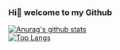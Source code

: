### Hi👋 welcome to my Github

[![Anurag's github stats](https://github-readme-stats.vercel.app/api?username=sheng411&title_color=ffa500&text_color=00fa9a&bg_color=87cefa,1e90ff,00bfff,87cefa,7b68ee,8a2be2&border_color=ffff00)](https://github.com/sheng411/school)  
[![Top Langs](https://github-readme-stats.vercel.app/api/top-langs/?username=sheng411&theme=outrun)](https://sheng411.github.io/sheng411/)

<!--
設定網頁:https://github.com/anuraghazra/github-readme-stats
-->


<!--
my pages:
https://sheng411.github.io/sheng411/
-->
